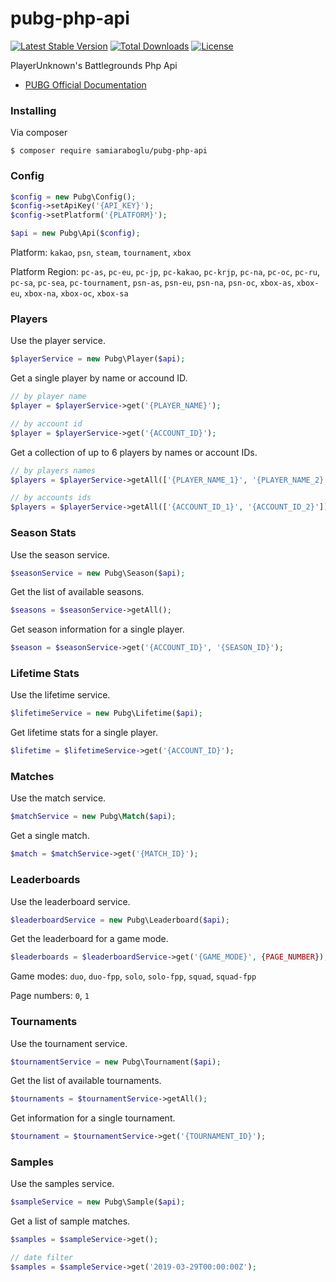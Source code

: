 # pubg-php-api

[![Latest Stable Version](https://poser.pugx.org/samiaraboglu/pubg-php-api/v/stable)](https://packagist.org/packages/samiaraboglu/pubg-php-api)
[![Total Downloads](https://poser.pugx.org/samiaraboglu/pubg-php-api/downloads)](https://packagist.org/packages/samiaraboglu/pubg-php-api)
[![License](https://poser.pugx.org/samiaraboglu/pubg-php-api/license)](https://packagist.org/packages/samiaraboglu/pubg-php-api)

PlayerUnknown's Battlegrounds Php Api

- [PUBG Official Documentation](https://documentation.pubg.com/en/introduction.html)

### Installing

Via composer
```
$ composer require samiaraboglu/pubg-php-api
```

### Config
```php
$config = new Pubg\Config();
$config->setApiKey('{API_KEY}');
$config->setPlatform('{PLATFORM}');

$api = new Pubg\Api($config);
```

Platform: `kakao`, `psn`, `steam`, `tournament`, `xbox`

Platform Region: `pc-as`, `pc-eu`, `pc-jp`, `pc-kakao`, `pc-krjp`, `pc-na`, `pc-oc`, `pc-ru`, `pc-sa`, `pc-sea`, `pc-tournament`, `psn-as`, `psn-eu`, `psn-na`, `psn-oc`, `xbox-as`, `xbox-eu`, `xbox-na`, `xbox-oc`, `xbox-sa`

### Players
Use the player service.
```php
$playerService = new Pubg\Player($api);
```

Get a single player by name or accound ID.
```php
// by player name
$player = $playerService->get('{PLAYER_NAME}');

// by account id
$player = $playerService->get('{ACCOUNT_ID}');
```

Get a collection of up to 6 players by names or account IDs.
```php
// by players names
$players = $playerService->getAll(['{PLAYER_NAME_1}', '{PLAYER_NAME_2}']);

// by accounts ids
$players = $playerService->getAll(['{ACCOUNT_ID_1}', '{ACCOUNT_ID_2}']);
```

### Season Stats
Use the season service.
```php
$seasonService = new Pubg\Season($api);
```

Get the list of available seasons.
```php
$seasons = $seasonService->getAll();
```

Get season information for a single player.
```php
$season = $seasonService->get('{ACCOUNT_ID}', '{SEASON_ID}');
```

### Lifetime Stats
Use the lifetime service.
```php
$lifetimeService = new Pubg\Lifetime($api);
```

Get lifetime stats for a single player.
```php
$lifetime = $lifetimeService->get('{ACCOUNT_ID}');
```

### Matches
Use the match service.
```php
$matchService = new Pubg\Match($api);
```

Get a single match.
```php
$match = $matchService->get('{MATCH_ID}');
```

### Leaderboards
Use the leaderboard service.
```php
$leaderboardService = new Pubg\Leaderboard($api);
```

Get the leaderboard for a game mode.
```php
$leaderboards = $leaderboardService->get('{GAME_MODE}', {PAGE_NUMBER});
```

Game modes: `duo`, `duo-fpp`, `solo`, `solo-fpp`, `squad`, `squad-fpp`

Page numbers: `0`, `1`

### Tournaments
Use the tournament service.
```php
$tournamentService = new Pubg\Tournament($api);
```

Get the list of available tournaments.
```php
$tournaments = $tournamentService->getAll();
```

Get information for a single tournament.
```php
$tournament = $tournamentService->get('{TOURNAMENT_ID}');
```

### Samples
Use the samples service.
```php
$sampleService = new Pubg\Sample($api);
```

Get a list of sample matches.
```php
$samples = $sampleService->get();

// date filter
$samples = $sampleService->get('2019-03-29T00:00:00Z');
```
